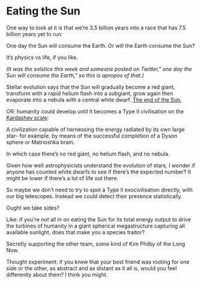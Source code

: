 # Eating the Sun

One way to look at it is that we’re 3.5 billion years into a race that has 7.5
billion years yet to run:

One day the Sun will consume the Earth. Or will the Earth consume the Sun?

It’s physics vs life, if you like.

_(It was the solstice this week and someone posted on Twitter," one day the
Sun will consume the Earth," so this is apropos of that.)_

Stellar evolution says that the Sun will gradually become a red giant,
transform with a rapid helium flash into a subgiant, grow again then evaporate
into a nebula with a central white dwarf. [The end of the
Sun.](https://faculty.wcas.northwestern.edu/infocom/The%20Website/end.html)

OR: humanity could develop until it becomes a Type II civilisation on the
[Kardashev scale](https://en.wikipedia.org/wiki/Kardashev_scale):

A civilization capable of harnessing the energy radiated by its own large
star- for example, by means of the successful completion of a Dyson sphere or
Matrioshka brain.

In which case there’s no red giant, no helium flash, and no nebula.

Given how well astrophysicists understand the evolution of stars, I wonder if
anyone has counted white dwarfs to see if there’s the expected number? It
might be lower if there’s a lot of life out there.

So maybe we don’t need to try to spot a Type II exocivilisation directly, with
our big telescopes. Instead we could detect their presence statistically.

Ought we take sides?

Like: if you’re _not_ all in on eating the Sun for its total energy output to
drive the turbines of humanity in a giant spherical megastructure capturing
all available sunlight, does that make you a species traitor?

Secretly supporting the other team, some kind of Kim Philby of the Long Now.

Thought experiment: if you knew that your best friend was rooting for one side
or the other, as abstract and as distant as it all is, would you feel
differently about them? I think you might.
